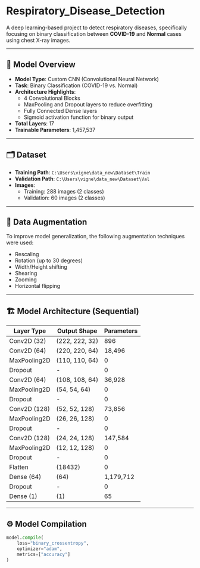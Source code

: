 # Respiratory_Disease_Detection

A deep learning-based project to detect respiratory diseases, specifically focusing on binary classification between **COVID-19** and **Normal** cases using chest X-ray images.

---

## 🧠 Model Overview
 
- **Model Type**: Custom CNN (Convolutional Neural Network)
- **Task**: Binary Classification (COVID-19 vs. Normal)
- **Architecture Highlights**:
  - 4 Convolutional Blocks
  - MaxPooling and Dropout layers to reduce overfitting
  - Fully Connected Dense layers
  - Sigmoid activation function for binary output
- **Total Layers**: 17
- **Trainable Parameters**: 1,457,537

---

## 🗂 Dataset

- **Training Path**: `C:\Users\vigne\data_new\Dataset\Train`
- **Validation Path**: `C:\Users\vigne\data_new\Dataset\Val`
- **Images**:
  - Training: 288 images (2 classes)
  - Validation: 60 images (2 classes)

---

## 🧪 Data Augmentation

To improve model generalization, the following augmentation techniques were used:

- Rescaling
- Rotation (up to 30 degrees)
- Width/Height shifting
- Shearing
- Zooming
- Horizontal flipping

---

## 🏗 Model Architecture (Sequential)

| Layer Type     | Output Shape        | Parameters |
|----------------|---------------------|------------|
| Conv2D (32)     | (222, 222, 32)       | 896        |
| Conv2D (64)     | (220, 220, 64)       | 18,496     |
| MaxPooling2D    | (110, 110, 64)       | 0          |
| Dropout         | -                   | 0          |
| Conv2D (64)     | (108, 108, 64)       | 36,928     |
| MaxPooling2D    | (54, 54, 64)         | 0          |
| Dropout         | -                   | 0          |
| Conv2D (128)    | (52, 52, 128)        | 73,856     |
| MaxPooling2D    | (26, 26, 128)        | 0          |
| Dropout         | -                   | 0          |
| Conv2D (128)    | (24, 24, 128)        | 147,584    |
| MaxPooling2D    | (12, 12, 128)        | 0          |
| Dropout         | -                   | 0          |
| Flatten         | (18432)              | 0          |
| Dense (64)      | (64)                 | 1,179,712  |
| Dropout         | -                   | 0          |
| Dense (1)       | (1)                  | 65         |

---

## ⚙️ Model Compilation

```python
model.compile(
    loss="binary_crossentropy",
    optimizer="adam",
    metrics=["accuracy"]
)

